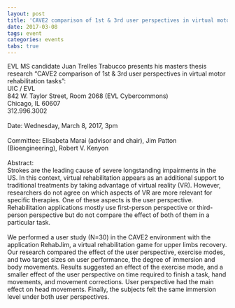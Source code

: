 ```yaml
---
layout: post
title: 'CAVE2 comparison of 1st & 3rd user perspectives in virtual motor rehabilitation tasks'
date: 2017-03-08
tags: event
categories: events
tabs: true
---
```


EVL MS candidate Juan Trelles Trabucco presents his masters thesis research &ldquo;CAVE2 comparison of 1st & 3rd user perspectives in virtual motor rehabilitation tasks&rdquo;:<br>
UIC / EVL<br>
842 W. Taylor Street, Room 2068 (EVL Cybercommons)<br>
Chicago, IL 60607<br>
312.996.3002<br><br>
Date: Wednesday, March 8, 2017, 3pm<br><br>
Committee: Elisabeta Marai (advisor and chair), Jim Patton (Bioengineering), Robert V. Kenyon<br><br>
Abstract:<br>
Strokes are the leading cause of severe longstanding impairments in the US.  In this context, virtual rehabilitation appears as an additional support to traditional treatments by taking advantage of virtual reality (VR).  However, researchers do not agree on which aspects of VR are more relevant for specific therapies. One of these aspects is the user perspective. Rehabilitation applications mostly use first-person perspective or third-person perspective but do not compare the effect of both of them in a particular task.<br><br>
We performed a user study (N=30) in the CAVE2 environment with the application RehabJim, a virtual rehabilitation game for upper limbs recovery. Our research compared the effect of the user perspective, exercise modes, and two target sizes on user performance, the degree of immersion and body movements. Results suggested an effect of the exercise mode, and a smaller effect of the user perspective on time required to finish a task, hand movements, and movement corrections. User perspective had the main effect on head movements. Finally, the subjects felt the same immersion level under both user perspectives.